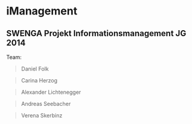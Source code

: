 # iManagement

## SWENGA Projekt Informationsmanagement JG 2014

Team:

> Daniel Folk

> Carina Herzog

> Alexander Lichtenegger

> Andreas Seebacher

> Verena Skerbinz
